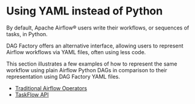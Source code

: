 # Using YAML instead of Python

By default, Apache Airflow® users write their workflows, or sequences of tasks, in Python.

DAG Factory offers an alternative interface, allowing users to represent Airflow workflows via YAML files, often using less code.

This section illustrates a few examples of how to represent the same workflow using plain Airflow Python DAGs in comparison
to their representation using DAG Factory YAML files.

* [Traditional Airflow Operators](traditional_operators.md)
* [TaskFlow API](traditional_operators.md)
